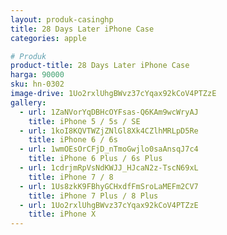 ```yaml
---
layout: produk-casinghp
title: 28 Days Later iPhone Case
categories: apple

# Produk
product-title: 28 Days Later iPhone Case
harga: 90000
sku: hn-0302
image-drive: 1Uo2rxlUhgBWvz37cYqax92kCoV4PTZzE
gallery:
  - url: 1ZaNVorYqDBHcOYFsas-Q6KAm9wcWryAJ
    title: iPhone 5 / 5s / SE
  - url: 1koI8KQVTWZjZNlGl8Xk4CZlhMRLpD5Re
    title: iPhone 6 / 6s
  - url: 1wmOEsOrCFjD_nTmoGwjlo0saAnsqJ7c4
    title: iPhone 6 Plus / 6s Plus
  - url: 1cdrjmRpVsNdKWJJ_HJcaN2z-TscN69xL
    title: iPhone 7 / 8
  - url: 1Us8zkK9FBhyGCHxdfFmSroLaMEFm2CV7
    title: iPhone 7 Plus / 8 Plus
  - url: 1Uo2rxlUhgBWvz37cYqax92kCoV4PTZzE
    title: iPhone X
---
```

